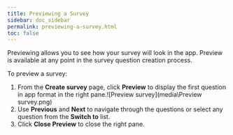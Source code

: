 ```yaml
---
title: Previewing a Survey
sidebar: doc_sidebar
permalink: previewing-a-survey.html
toc: false
---
```


Previewing allows you to see how your survey will look in the app. Preview is available at any point in the survey question creation process.

To preview a survey:

1. From the **Create survey** page, click **Preview** to display the first question in app format in the right pane.![Preview survey](media\Preview survey.png)
2. Use **Previous** and **Next** to navigate through the questions or select any question from the **Switch to** list.
3. Click **Close Preview** to close the right pane.

